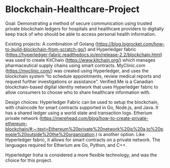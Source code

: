# Blockchain-Healthcare-Project

Goal: Demonstrating a method of secure communication using trusted private blockchain ledgers for hospitals and healthcare providers to digitally keep track of who should be able to access personal health information. 

Existing projects: 
A combination of Golang (https://blog.logrocket.com/how-to-build-blockchain-from-scratch-go/) and Hyperledger fabric (https://hyperledger-fabric.readthedocs.io/en/release-2.2/blockchain.html) was used to create KitChain (https://www.kitchain.org/) which manages pharmaceutical supply chains using smart contracts.
	MyClinic.com (https://myclinic.com/) was created using Hyperledger, and uses the blockchain system “to schedule appointments, review medical reports and request further investigations or assistance”.
	Verified.Me is a Canadian blockchain-based digital identity network that uses Hyperledger fabric to allow consumers to choose who to share healthcare information with.

Design choices: 
Hyperledger Fabric can be used to setup the blockchain, with chaincode for smart contracts supported in Go, Node.js, and Java. It has a shared ledger using a world state and transaction logs.
	Etherium private network (https://merehead.com/blog/how-to-create-private-ethereum-blockchain/#:~:text=Ethereum%20private%20network%20is%20a,to%20people%20outside%20the%20organization.) is another option. Like Hyperledger fabric, it allows for smart contracts on a private network. The languages required for Etherium are Go, Python, and C++.

Hyperledger Iroha is considered a more flexible technology, and was the choice for this project.
